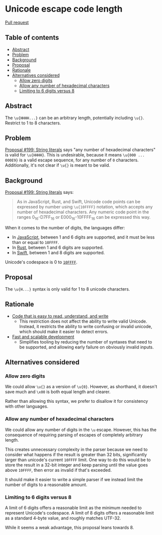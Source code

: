 # Unicode escape code length

<!--
Part of the Carbon Language project, under the Apache License v2.0 with LLVM
Exceptions. See /LICENSE for license information.
SPDX-License-Identifier: Apache-2.0 WITH LLVM-exception
-->

[Pull request](https://github.com/carbon-language/carbon-lang/pull/2040)

<!-- toc -->

## Table of contents

-   [Abstract](#abstract)
-   [Problem](#problem)
-   [Background](#background)
-   [Proposal](#proposal)
-   [Rationale](#rationale)
-   [Alternatives considered](#alternatives-considered)
    -   [Allow zero digits](#allow-zero-digits)
    -   [Allow any number of hexadecimal characters](#allow-any-number-of-hexadecimal-characters)
    -   [Limiting to 6 digits versus 8](#limiting-to-6-digits-versus-8)

<!-- tocstop -->

## Abstract

The `\u{HHHH...}` can be an arbitrary length, potentially including `\u{}`.
Restrict to 1 to 8 characters.

## Problem

[Proposal #199: String literals](https://github.com/carbon-language/carbon-lang/pull/199)
says "any number of hexadecimal characters" is valid for `\u{HHHH}`. This is
undesirable, because it means `\u{000 ... 000E9}` is a valid escape sequence,
for any number of `0` characters. Additionally, it's not clear if `\u{}` is
meant to be valid.

## Background

[Proposal #199: String literals](https://github.com/carbon-language/carbon-lang/pull/199)
says:

> As in JavaScript, Rust, and Swift, Unicode code points can be expressed by
> number using `\u{10FFFF}` notation, which accepts any number of hexadecimal
> characters. Any numeric code point in the ranges
> 0<sub>16</sub>-D7FF<sub>16</sub> or E000<sub>16</sub>-10FFFF<sub>16</sub> can
> be expressed this way.

When it comes to the number of digits, the languages differ:

-   In [JavaScript](https://262.ecma-international.org/13.0/#prod-CodePoint),
    between 1 and 6 digits are supported, and it must be less than or equal to
    `10FFFF`.
-   In [Rust](https://doc.rust-lang.org/reference/tokens.html), between 1 and 6
    digits are supported.
-   In
    [Swift](https://docs.swift.org/swift-book/LanguageGuide/StringsAndCharacters.html),
    between 1 and 8 digits are supported.

Unicode's codespace is 0 to [`10FFFF`](https://unicode.org/glossary/#codespace).

## Proposal

The `\u{H...}` syntax is only valid for 1 to 8 unicode characters.

## Rationale

-   [Code that is easy to read, understand, and write](/docs/project/goals.md#code-that-is-easy-to-read-understand-and-write)
    -   This restriction does not affect the ability to write valid Unicode.
        Instead, it restricts the ability to write confusing or invalid unicode,
        which should make it easier to detect errors.
-   [Fast and scalable development](/docs/project/goals.md#fast-and-scalable-development)
    -   Simplifies tooling by reducing the number of syntaxes that need to be
        supported, and allowing early failure on obviously invalid inputs.

## Alternatives considered

### Allow zero digits

We could allow `\u{}` as a version of `\u{0}`. However, as shorthand, it doesn't
save much and `\x00` is both equal length and clearer.

Rather than allowing this syntax, we prefer to disallow it for consistency with
other languages.

### Allow any number of hexadecimal characters

We could allow any number of digits in the `\u` escape. However, this has the
consequence of requiring parsing of escapes of completely arbitrary length.

This creates unnecessary complexity in the parser because we need to consider
what happens if the result is greater than 32 bits, significantly larger than
unicode's current `10FFFF` limit. One way to do this would be to store the
result in a 32-bit integer and keep parsing until the value goes above `10FFFF`,
then error as invalid if that's exceeded.

It should make it easier to write a simple parser if we instead limit the number
of digits to a reasonable amount.

### Limiting to 6 digits versus 8

A limit of 6 digits offers a reasonable limit as the minimum needed to represent
Unicode's codespace. A limit of 8 digits offers a reasonable limit as a standard
4-byte value, and roughly matches UTF-32.

While it seems a weak advantage, this proposal leans towards 8.
